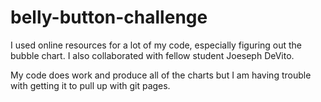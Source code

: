 # belly-button-challenge

I used online resources for a lot of my code, especially figuring out the bubble chart. I also collaborated with fellow student Joeseph DeVito. 

My code does work and produce all of the charts but I am having trouble with getting it to pull up with git pages. 
